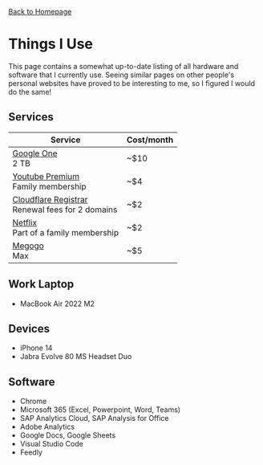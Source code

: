 [Back to Homepage](/)

# Things I Use

This page contains a somewhat up-to-date listing of all hardware and software that I currently use. Seeing similar pages on other people's personal websites have proved to be interesting to me, so I figured I would do the same!

## Services

|Service|Cost/month|
|-------|--------------|
|[Google One](https://one.google.com/)<br>2 TB|~$10|
|[Youtube Premium](https://nearlyfreespeech.net)<br>Family membership|~$4|
|[Cloudflare Registrar](https://www.cloudflare.com/)<br>Renewal fees for 2 domains|~$2|
|[Netflix](https://netflix.com/)<br>Part of a family membership|~$2|
|[Megogo](https://megogo.net/)<br>Max|~$5|

## Work Laptop


- MacBook Air 2022 M2

## Devices

- iPhone 14
- Jabra Evolve 80 MS Headset Duo

## Software

- Chrome
- Microsoft 365 (Excel, Powerpoint, Word, Teams)
- SAP Analytics Cloud, SAP Analysis for Office
- Adobe Analytics
- Google Docs, Google Sheets
- Visual Studio Code
- Feedly